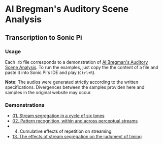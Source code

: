# Al Bregman's Auditory Scene Analysis
## Transcription to Sonic Pi


### Usage

Each .rb file corresponds to a demonstration of [Al Bregman's Auditory Scene Analysis](http://webpages.mcgill.ca/staff/Group2/abregm1/web/downloadstoc.htm). To run the examples, just copy the the content of a file and paste it into Sonic Pi's IDE and play (`Ctrl+R`). 

**Note:** The audios were generated strictly according to the written specifications. Divergences between the samples providen here and samples in the original website may occur.


### Demonstrations

* [01. Stream segregation in a cycle of six tones](audios/1a.mp3)
* [02. Pattern recognition, within and across perceptual streams](audios/2a.mp3)
* 04. Cumulative effects of repetition on streaming
* [13. The effects of stream segregation on the judgment of timing](audios/13a.mp3)
